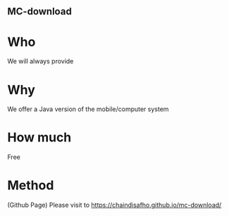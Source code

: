 ## MC-download
# Who
We will always provide
# Why
We offer a Java version of the mobile/computer system
# How much
Free
# Method
(Github Page) Please visit to https://chaindisafho.github.io/mc-download/
